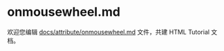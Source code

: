 onmousewheel.md
===

欢迎您编辑 <a target="__blank" href="https://github.com/jaywcjlove/html-tutorial/blob/main/docs/attribute/onmousewheel.md">docs/attribute/onmousewheel.md</a> 文件，共建 HTML Tutorial 文档。